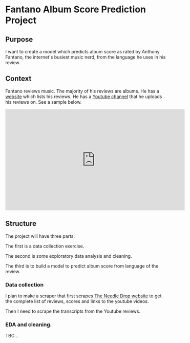 # Fantano Album Score Prediction Project

## Purpose

I want to create a model which predicts album score as rated by Anthony Fantano, the internet's busiest music nerd, from the language he uses in his review.

## Context

Fantano reviews music. The majority of his reviews are albums. He has a [website](https://www.theneedledrop.com/) which lists his reviews. He has a [Youtube channel](https://www.youtube.com/channel/UCt7fwAhXDy3oNFTAzF2o8Pw) that he uploads his reviews on. See a sample below.

<iframe width="560" height="315" src="https://www.youtube.com/embed/TYE930nQfig?controls=0" title="YouTube video player" frameborder="0" allow="accelerometer; autoplay; clipboard-write; encrypted-media; gyroscope; picture-in-picture" allowfullscreen></iframe>

## Structure

The project will have three parts:

The first is a data collection exercise. 

The second is some exploratory data analysis and cleaning.

The third is to build a model to predict album score from language of the review.

### Data collection

I plan to make a scraper that first scrapes [The Needle Drop website](https://www.theneedledrop.com/) to get the complete list of reviews, scores and links to the youtube videos.

Then I need to scrape the transcripts from the Youtube reviews.

### EDA and cleaning.

TBC...


